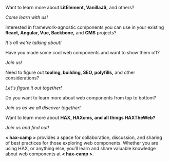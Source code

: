 Want to learn more about **LitElement, VanillaJS,** and others?

*Come learn with us!*

Interested in framework-agnostic components you can use in your existing **React, Angular, Vue, Backbone,** and **CMS** projects?

*It's all we're talking about!*

Have you made some cool web components and want to show them off?

*Join us!*

Need to figure out **tooling, building, SEO, polyfills,** and other considerations?

*Let's figure it out together!*

Do you want to learn more about web components from top to bottom?

*Join us as we all discover together!*

Want to learn more about **HAX, HAXcms, and all things HAXTheWeb?**

*Join us and find out!*

**< hax-camp >** provides a space for collaboration, discussion, and sharing of best practices for those exploring web components. Whether you are using HAX, or anything else, you’ll learn and share valuable knowledge about web components at **< hax-camp >**.
